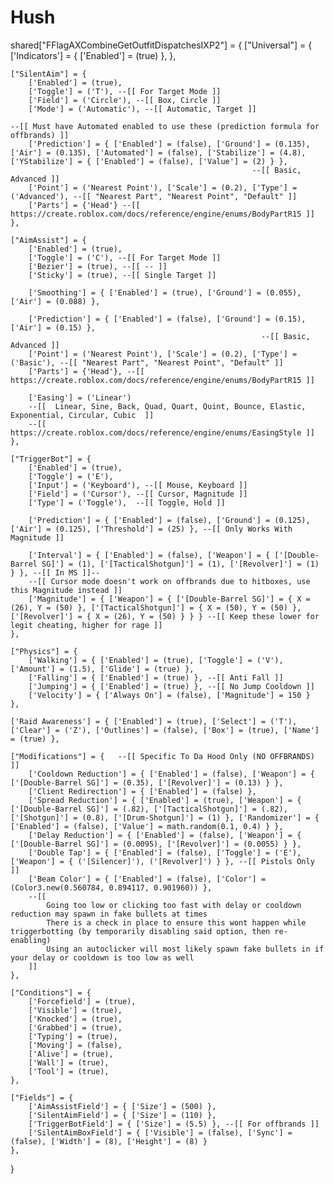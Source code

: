 # Hush

shared["FFlagAXCombineGetOutfitDispatchesIXP2"] = {
    ["Universal"] = {
        ['Indicators'] = { ['Enabled'] = (true) },
    },
    
    ["SilentAim"] = {
        ['Enabled'] = (true),
        ['Toggle'] = ('T'), --[[ For Target Mode ]]
        ['Field'] = ('Circle'), --[[ Box, Circle ]]
        ['Mode'] = ('Automatic'), --[[ Automatic, Target ]]
                                                                                                                 --[[ Must have Automated enabled to use these (prediction formula for offbrands) ]]
        ['Prediction'] = { ['Enabled'] = (false), ['Ground'] = (0.135), ['Air'] = (0.135), ['Automated'] = (false), ['Stabilize'] = (4.8), ['YStabilize'] = { ['Enabled'] = (false), ['Value'] = (2) } },
                                                          --[[ Basic, Advanced ]]
        ['Point'] = ('Nearest Point'), ['Scale'] = (0.2), ['Type'] = ('Advanced'), --[[ "Nearest Part", "Nearest Point", "Default" ]]
        ['Parts'] = {'Head'} --[[ https://create.roblox.com/docs/reference/engine/enums/BodyPartR15 ]]
    },
    
    ["AimAssist"] = {
        ['Enabled'] = (true),
        ['Toggle'] = ('C'), --[[ For Target Mode ]]
        ['Bezier'] = (true), --[[ -- ]]
        ['Sticky'] = (true), --[[ Single Target ]]

        ['Smoothing'] = { ['Enabled'] = (true), ['Ground'] = (0.055), ['Air'] = (0.088) },

        ['Prediction'] = { ['Enabled'] = (false), ['Ground'] = (0.15), ['Air'] = (0.15) },
                                                            --[[ Basic, Advanced ]]
        ['Point'] = ('Nearest Point'), ['Scale'] = (0.2), ['Type'] = ('Basic'), --[[ "Nearest Part", "Nearest Point", "Default" ]]
        ['Parts'] = {'Head'}, --[[ https://create.roblox.com/docs/reference/engine/enums/BodyPartR15 ]]

        ['Easing'] = ('Linear')
        --[[  Linear, Sine, Back, Quad, Quart, Quint, Bounce, Elastic, Exponential, Circular, Cubic  ]]
        --[[ https://create.roblox.com/docs/reference/engine/enums/EasingStyle ]]
    },
        
    ["TriggerBot"] = {
        ['Enabled'] = (true),
        ['Toggle'] = ('E'),
        ['Input'] = ('Keyboard'), --[[ Mouse, Keyboard ]]
        ['Field'] = ('Cursor'), --[[ Cursor, Magnitude ]]
        ['Type'] = ('Toggle'),  --[[ Toggle, Hold ]]
        
        ['Prediction'] = { ['Enabled'] = (false), ['Ground'] = (0.125), ['Air'] = (0.125), ['Threshold'] = (25) }, --[[ Only Works With Magnitude ]]
    
        ['Interval'] = { ['Enabled'] = (false), ['Weapon'] = { ['[Double-Barrel SG]'] = (1), ['[TacticalShotgun]'] = (1), ['[Revolver]'] = (1) } }, --[[ In MS ]]--
        --[[ Cursor mode doesn't work on offbrands due to hitboxes, use this Magnitude instead ]]
        ['Magnitude'] = { ['Weapon'] = { ['[Double-Barrel SG]'] = { X = (26), Y = (50) }, ['[TacticalShotgun]'] = { X = (50), Y = (50) }, ['[Revolver]'] = { X = (26), Y = (50) } } } --[[ Keep these lower for legit cheating, higher for rage ]]
    },

    ["Physics"] = {
        ['Walking'] = { ['Enabled'] = (true), ['Toggle'] = ('V'), ['Amount'] = (1.5), ['Glide'] = (true) }, 
        ['Falling'] = { ['Enabled'] = (true) }, --[[ Anti Fall ]]
        ['Jumping'] = { ['Enabled'] = (true) }, --[[ No Jump Cooldown ]]
        ['Velocity'] = { ['Always On'] = (false), ['Magnitude'] = 150 }
    },  

    ['Raid Awareness'] = { ['Enabled'] = (true), ['Select'] = ('T'), ['Clear'] = ('Z'), ['Outlines'] = (false), ['Box'] = (true), ['Name'] = (true) },

    ["Modifications"] = {   --[[ Specific To Da Hood Only (NO OFFBRANDS) ]]                                     
        ['Cooldown Reduction'] = { ['Enabled'] = (false), ['Weapon'] = { ['[Double-Barrel SG]'] = (0.35), ['[Revolver]'] = (0.13) } },                                                                                                                                                                                       
        ['Client Redirection'] = { ['Enabled'] = (false) }, 
        ['Spread Reduction'] = { ['Enabled'] = (true), ['Weapon'] = { ['[Double-Barrel SG]'] = (.82), ['[TacticalShotgun]'] = (.82), ['[Shotgun]'] = (0.8), ['[Drum-Shotgun]'] = (1) }, ['Randomizer'] = { ['Enabled'] = (false), ['Value'] = math.random(0.1, 0.4) } },
        ['Delay Reduction'] = { ['Enabled'] = (false), ['Weapon'] = { ['[Double-Barrel SG]'] = (0.0095), ['[Revolver]'] = (0.0055) } }, 
        ['Double Tap'] = { ['Enabled'] = (false), ['Toggle'] = ('E'), ['Weapon'] = { ('[Silencer]'), ('[Revolver]') } }, --[[ Pistols Only ]]
        ['Beam Color'] = { ['Enabled'] = (false), ['Color'] = (Color3.new(0.560784, 0.894117, 0.901960)) },
        --[[
            Going too low or clicking too fast with delay or cooldown reduction may spawn in fake bullets at times
            There is a check in place to ensure this wont happen while triggerbotting (by temporarily disabling said option, then re-enabling)
            Using an autoclicker will most likely spawn fake bullets in if your delay or cooldown is too low as well
        ]]
    },
    
    ["Conditions"] = {
        ['Forcefield'] = (true),
        ['Visible'] = (true),
        ['Knocked'] = (true),
        ['Grabbed'] = (true),
        ['Typing'] = (true),
        ['Moving'] = (false), 
        ['Alive'] = (true),
        ['Wall'] = (true),
        ['Tool'] = (true),
    },
    
    ["Fields"] = {
        ['AimAssistField'] = { ['Size'] = (500) },
        ['SilentAimField'] = { ['Size'] = (110) },
        ['TriggerBotField'] = { ['Size'] = (5.5) }, --[[ For offbrands ]]
        ['SilentAimBoxField'] = { ['Visible'] = (false), ['Sync'] = (false), ['Width'] = (8), ['Height'] = (8) }
    },
}
